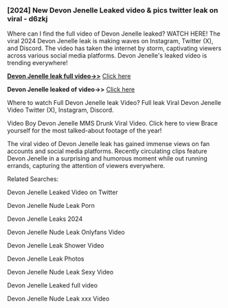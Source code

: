 ### [2024] New Devon Jenelle Leaked video & pics twitter leak on viral - d6zkj

Where can I find the full video of Devon Jenelle leaked? WATCH HERE! The viral 2024 Devon Jenelle leak is making waves on Instagram, Twitter (X), and Discord. The video has taken the internet by storm, captivating viewers across various social media platforms. Devon Jenelle's leaked video is trending everywhere!


**[Devon Jenelle leak full video->>](http://wildbook.top/wildbook8git)** [Click here](http://wildbook.top/wildbook8git)

**Devon Jenelle leaked of video->>** [Click here](http://wildbook.top/wildbook8git)


Where to watch Full Devon Jenelle leak Video? Full leak Viral Devon Jenelle Video Twitter (X), Instagram, Discord.

Video Boy Devon Jenelle MMS Drunk Viral Video. Click here to view Brace yourself for the most talked-about footage of the year!

The viral video of Devon Jenelle leak has gained immense views on fan accounts and social media platforms. Recently circulating clips feature Devon Jenelle in a surprising and humorous moment while out running errands, capturing the attention of viewers everywhere.


Related Searches:

Devon Jenelle Leaked Video on Twitter

Devon Jenelle Nude Leak Porn

Devon Jenelle Leaks 2024

Devon Jenelle Nude Leak Onlyfans Video

Devon Jenelle Leak Shower Video

Devon Jenelle Leak Photos

Devon Jenelle Nude Leak Sexy Video

Devon Jenelle Leaked full video

Devon Jenelle Nude Leak xxx Video

